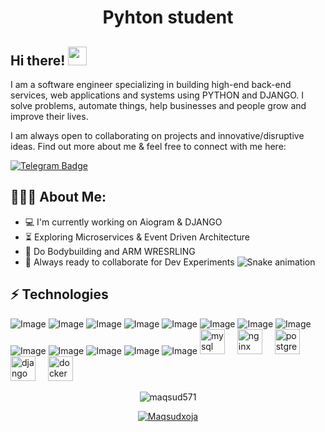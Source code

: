 <h1 align="center">Pyhton student</h1>

## Hi there! <img src="https://raw.githubusercontent.com/aemmadi/aemmadi/master/wave.gif" width="30px">

I am a software engineer specializing in building high-end back-end services, web applications and systems using PYTHON and DJANGO. I solve problems, automate things, help businesses and people grow and improve their lives. </br>

I am always open to collaborating on projects and innovative/disruptive ideas. Find out more about me & feel free to connect with me here:

[![Telegram Badge](https://img.shields.io/badge/@MAKSUDKHOJA-2CA5E0?style=flat-square&logo=telegram&logoColor=white&link=https://t.me/MAKSUDKHOJA)](https://t.me/MAKSUDKHOJA)

  
<h2 align="left">👨🏻‍💻 About Me:</h2>

- :computer: I'm currently working on Aiogram & DJANGO
- :hourglass_flowing_sand:  Exploring Microservices & Event Driven Architecture
- :muscle: Do Bodybuilding and ARM WRESRLING
- :rocket: Always ready to collaborate for Dev Experiments
![Snake animation](https://github.com/mirsaid-mirzohidov/mirsaid-mirzohidov/blob/output/github-contribution-grid-snake.svg)


## ⚡ Technologies
![Image](https://img.shields.io/badge/SQLite-07405E?style=for-the-badge&logo=sqlite&logoColor=white)
![Image](https://img.shields.io/badge/Python-FFD43B?style=for-the-badge&logo=python&logoColor=blue)
![Image](https://img.shields.io/badge/MySQL-005C84?style=for-the-badge&logo=mysql&logoColor=white)
![Image](https://img.shields.io/badge/PostgreSQL-316192?style=for-the-badge&logo=postgresql&logoColor=white)
![Image](https://img.shields.io/badge/Linux-FCC624?style=for-the-badge&logo=linux&logoColor=black)
![Image](https://img.shields.io/badge/Git-F05032?style=for-the-badge&logo=git&logoColor=white)
![Image](https://img.shields.io/badge/GitHub-100000?style=for-the-badge&logo=github&logoColor=white)
![Image](https://img.shields.io/badge/-HTML5-E34F26?style=for-the-badge&logo=html5&logoColor=white)
![Image](https://img.shields.io/badge/-CSS3-1572B6?style=for-the-badge&logo=css3)
![Image](https://img.shields.io/badge/-Bootstrap-563D7C?style=for-the-badge&logo=bootstrap)
![Image](https://img.shields.io/badge/Figma-F24E1E?style=for-the-badge&logo=figma&logoColor=white)
![Image](https://img.shields.io/badge/Kali_Linux-557C94?style=for-the-badge&logo=kali-linux&logoColor=white)
![Image](https://img.shields.io/badge/Ubuntu-E95420?style=for-the-badge&logo=ubuntu&logoColor=white)
<img src="https://cdn.jsdelivr.net/gh/devicons/devicon/icons/mysql/mysql-original.svg" height="40" alt="mysql logo"  />
<img width="12" />
<img src="https://cdn.jsdelivr.net/gh/devicons/devicon/icons/nginx/nginx-original.svg" height="40" alt="nginx logo"  />
<img width="12" />
<img src="https://cdn.jsdelivr.net/gh/devicons/devicon/icons/postgresql/postgresql-original.svg" height="40" alt="postgresql logo"  />
<img width="12" />
<img src="https://cdn.jsdelivr.net/gh/devicons/devicon/icons/django/django-plain.svg" height="40" alt="django logo"  />
<img width="12" />
<img src="https://cdn.jsdelivr.net/gh/devicons/devicon/icons/docker/docker-original.svg" height="40" alt="docker logo"  />
<img width="12" />


<p align="center"> <img src="https://github-readme-stats.vercel.app/api?username=MAQSUDXOJA&show_icons=true&theme=gotham" alt="maqsud571" />

<p align="center"> <a href="https://github.com/ryo-ma/github-profile-trophy"><img src="https://github-profile-trophy.vercel.app/?username=maqsud571&theme=onestar&row=1&margin-w=15&margin-h=15&no-bg=true" alt="Maqsudxoja" /></a> </p>
